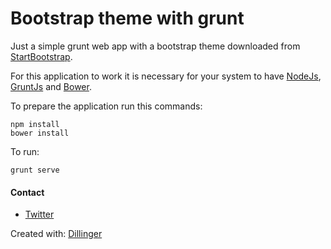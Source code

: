 # Bootstrap theme with grunt

Just a simple grunt web app with a bootstrap theme downloaded from [StartBootstrap].

For this application to work it is necessary for your system to have [NodeJs], [GruntJs] and [Bower].

To prepare the application run this commands:
```
npm install
bower install
```

To run:
```
grunt serve
```

#### Contact
 * [Twitter]

Created with: [Dillinger]

[StartBootstrap]:http://startbootstrap.com/
[NodeJs]:http://nodejs.org/
[GruntJs]:http://gruntjs.com/
[Bower]:http://bower.io/

[Twitter]:http://twitter.com/hugoarthur
[Dillinger]:http://dillinger.io/